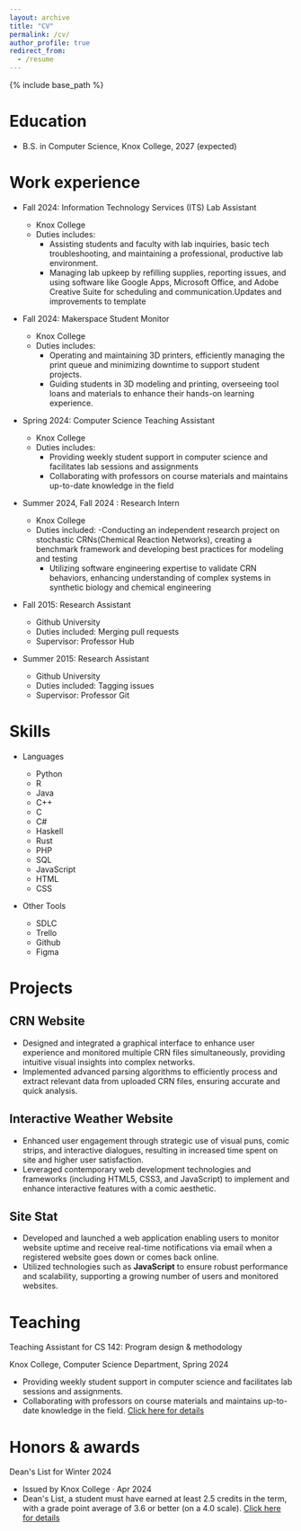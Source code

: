 ```yaml
---
layout: archive
title: "CV"
permalink: /cv/
author_profile: true
redirect_from:
  - /resume
---
```


{% include base_path %}

Education
======

* B.S. in Computer Science, Knox College, 2027 (expected)

Work experience
======
* Fall 2024: Information Technology Services (ITS) Lab Assistant
  * Knox College
  * Duties includes: 
     - Assisting students and faculty with lab inquiries, basic tech troubleshooting, and maintaining a
       professional, productive lab environment.
     - Managing lab upkeep by refilling supplies, reporting issues, and using software like Google Apps, Microsoft 
       Office, and Adobe Creative Suite for scheduling and communication.Updates and improvements to template

* Fall 2024: Makerspace Student Monitor
  * Knox College
  * Duties includes: 
     - Operating and maintaining 3D printers, efficiently managing the print queue and minimizing downtime to
        support student projects.
     - Guiding students in 3D modeling and printing, overseeing tool loans and materials to enhance their hands-on
        learning experience.

* Spring 2024: Computer Science Teaching Assistant
  * Knox College
  * Duties includes: 
    - Providing weekly student support in computer science and facilitates lab sessions and assignments
    - Collaborating with professors on course materials and maintains up-to-date knowledge in the field

* Summer 2024, Fall 2024 : Research Intern
  * Knox College
  * Duties included: 
     -Conducting an independent research project on stochastic CRNs(Chemical Reaction Networks), creating a
       benchmark framework and developing best practices for modeling and testing
     - Utilizing software engineering expertise to validate CRN behaviors, enhancing understanding of complex
       systems in synthetic biology and chemical engineering
     

* Fall 2015: Research Assistant
  * Github University
  * Duties included: Merging pull requests
  * Supervisor: Professor Hub

* Summer 2015: Research Assistant
  * Github University
  * Duties included: Tagging issues
  * Supervisor: Professor Git
  
Skills
======

* Languages
  * Python 
  * R
  * Java
  * C++
  * C
  * C#
  * Haskell
  * Rust
  * PHP
  * SQL
  * JavaScript
  * HTML
  * CSS

* Other Tools
  * SDLC
  * Trello
  * Github
  * Figma


Projects
======

## CRN Website
- Designed and integrated a graphical interface to enhance user experience and monitored multiple CRN files simultaneously, providing intuitive visual insights into complex networks.
- Implemented advanced parsing algorithms to efficiently process and extract relevant data from uploaded CRN files, ensuring accurate and quick analysis.

## Interactive Weather Website
- Enhanced user engagement through strategic use of visual puns, comic strips, and interactive dialogues, resulting in increased time spent on site and higher user satisfaction.
- Leveraged contemporary web development technologies and frameworks (including HTML5, CSS3, and JavaScript) to implement and enhance interactive features with a comic aesthetic.

## Site Stat
- Developed and launched a web application enabling users to monitor website uptime and receive real-time notifications via email when a registered website goes down or comes back online.
- Utilized technologies such as **JavaScript** to ensure robust performance and scalability, supporting a growing number of users and monitored websites.
  
  

Teaching
======
Teaching Assistant for CS 142: Program design & methodology

Knox College, Computer Science Department, Spring 2024

  - Providing weekly student support in computer science and facilitates lab sessions and assignments.
  - Collaborating with professors on course materials and maintains up-to-date knowledge in the field. [Click here for details](https://courses.knox.edu/cs142/)




Honors & awards
======

Dean's List for Winter 2024
  - Issued by Knox College · Apr 2024
  - Dean's List, a student must have earned at least 2.5 credits in the term, with a grade point average of 3.6 or better (on a 4.0 scale). [Click here for details](https://knox.meritpages.com/stories/Brij-Kamleshbhai-Patel-Named-to-Knox-College-Dean-s-List-for-2024-Winter-Term/131356333)

  


  

